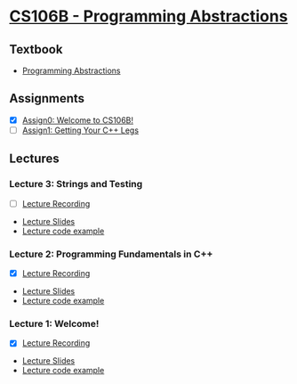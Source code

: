 # [CS106B - Programming Abstractions](http://web.stanford.edu/class/cs106b/)

## Textbook
* [Programming Abstractions](./programming_abstractions.pdf)

## Assignments
- [X] [Assign0: Welcome to CS106B!](./assignments/assign0)
- [ ] [Assign1: Getting Your C++ Legs](./assignments/assign1)

## Lectures
### Lecture 3: Strings and Testing
- [ ] [Lecture Recording](https://stanford.zoom.us/rec/play/dr9S8eq4ORPpjB13Kiflj-jDKH9_k1ufd8oHirw_8Cchoahor3MTBQ4TIRVUkukUm4U4llpaziobSZuZ.OtOkxFMjcXTOZJ9Q?continueMode=true&_x_zm_rtaid=zyCdsoybSRCb9vsGc53eWw.1599411558526.110e2490ee32e6d1ee7d04ff024ed403&_x_zm_rhtaid=720)
* [Lecture Slides](./slides/Lecture3_Slides.pdf)
* [Lecture code example](./code_examples/lecture3.zip)

### Lecture 2: Programming Fundamentals in C++
- [X] [Lecture Recording](https://stanford.zoom.us/rec/play/uJV-demv_Do3T92T5QSDU_Z-W460K6ms1nUervINnhrgVHUHMAegZrARN7G_jRBLgsKemsQ3IbXbdbeD?continueMode=true&_x_zm_rtaid=iGNkyTRdQTmoaDHU4I2GdA.1598116988861.fcd8103333dcbae21e8e6568ddf707d1&_x_zm_rhtaid=252)
* [Lecture Slides](./slides/Lecture2_slides.pdf)
* [Lecture code example](./code_examples/intro-cpp-lecture.zip)

### Lecture 1: Welcome!
- [X] [Lecture Recording](https://stanford.zoom.us/rec/play/tcIoI-v-_Tk3SIaW5QSDUKV9W421f6is03QZqfUFmUywViMHMAHwbrEaZ-r6GuF8WpEJ0558CwXf4tfk)
* [Lecture Slides](./slides/lecture1_slides.pdf)
* [Lecture code example](./code_examples/HelloWorld.zip)
